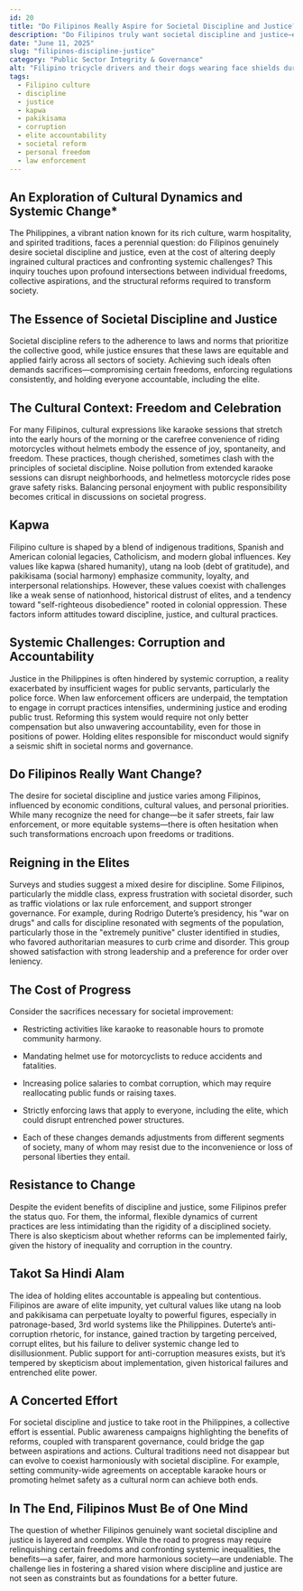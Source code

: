 ```yaml
---
id: 20
title: "Do Filipinos Really Aspire for Societal Discipline and Justice?"
description: "Do Filipinos truly want societal discipline and justice—even if it means giving up cultural freedoms, confronting elite impunity, and enforcing long-ignored laws?"
date: "June 11, 2025"
slug: "filipinos-discipline-justice"
category: "Public Sector Integrity & Governance"
alt: "Filipino tricycle drivers and their dogs wearing face shields during the COVID-19 pandemic, with a 'Jesus is Lord' sign displayed—capturing the intersection of faith, public compliance, and cultural expression in a time of crisis."
tags:
  - Filipino culture
  - discipline
  - justice
  - kapwa
  - pakikisama
  - corruption
  - elite accountability
  - societal reform
  - personal freedom
  - law enforcement
---
```


## An Exploration of Cultural Dynamics and Systemic Change\*

The Philippines, a vibrant nation known for its rich culture, warm hospitality, and spirited traditions, faces a perennial question: do Filipinos genuinely desire societal discipline and justice, even at the cost of altering deeply ingrained cultural practices and confronting systemic challenges? This inquiry touches upon profound intersections between individual freedoms, collective aspirations, and the structural reforms required to transform society.

## The Essence of Societal Discipline and Justice

Societal discipline refers to the adherence to laws and norms that prioritize the collective good, while justice ensures that these laws are equitable and applied fairly across all sectors of society. Achieving such ideals often demands sacrifices—compromising certain freedoms, enforcing regulations consistently, and holding everyone accountable, including the elite.

## The Cultural Context: Freedom and Celebration

For many Filipinos, cultural expressions like karaoke sessions that stretch into the early hours of the morning or the carefree convenience of riding motorcycles without helmets embody the essence of joy, spontaneity, and freedom. These practices, though cherished, sometimes clash with the principles of societal discipline. Noise pollution from extended karaoke sessions can disrupt neighborhoods, and helmetless motorcycle rides pose grave safety risks. Balancing personal enjoyment with public responsibility becomes critical in discussions on societal progress.

## Kapwa

Filipino culture is shaped by a blend of indigenous traditions, Spanish and American colonial legacies, Catholicism, and modern global influences. Key values like kapwa (shared humanity), utang na loob (debt of gratitude), and pakikisama (social harmony) emphasize community, loyalty, and interpersonal relationships. However, these values coexist with challenges like a weak sense of nationhood, historical distrust of elites, and a tendency toward "self-righteous disobedience" rooted in colonial oppression. These factors inform attitudes toward discipline, justice, and cultural practices.

## Systemic Challenges: Corruption and Accountability

Justice in the Philippines is often hindered by systemic corruption, a reality exacerbated by insufficient wages for public servants, particularly the police force. When law enforcement officers are underpaid, the temptation to engage in corrupt practices intensifies, undermining justice and eroding public trust. Reforming this system would require not only better compensation but also unwavering accountability, even for those in positions of power. Holding elites responsible for misconduct would signify a seismic shift in societal norms and governance.

## Do Filipinos Really Want Change?

The desire for societal discipline and justice varies among Filipinos, influenced by economic conditions, cultural values, and personal priorities. While many recognize the need for change—be it safer streets, fair law enforcement, or more equitable systems—there is often hesitation when such transformations encroach upon freedoms or traditions.

## Reigning in the Elites

Surveys and studies suggest a mixed desire for discipline. Some Filipinos, particularly the middle class, express frustration with societal disorder, such as traffic violations or lax rule enforcement, and support stronger governance. For example, during Rodrigo Duterte’s presidency, his "war on drugs" and calls for discipline resonated with segments of the population, particularly those in the "extremely punitive" cluster identified in studies, who favored authoritarian measures to curb crime and disorder. This group showed satisfaction with strong leadership and a preference for order over leniency.

## The Cost of Progress

Consider the sacrifices necessary for societal improvement:

- Restricting activities like karaoke to reasonable hours to promote community harmony.

- Mandating helmet use for motorcyclists to reduce accidents and fatalities.

- Increasing police salaries to combat corruption, which may require reallocating public funds or raising taxes.

- Strictly enforcing laws that apply to everyone, including the elite, which could disrupt entrenched power structures.

- Each of these changes demands adjustments from different segments of society, many of whom may resist due to the inconvenience or loss of personal liberties they entail.

## Resistance to Change

Despite the evident benefits of discipline and justice, some Filipinos prefer the status quo. For them, the informal, flexible dynamics of current practices are less intimidating than the rigidity of a disciplined society. There is also skepticism about whether reforms can be implemented fairly, given the history of inequality and corruption in the country.

## Takot Sa Hindi Alam

The idea of holding elites accountable is appealing but contentious. Filipinos are aware of elite impunity, yet cultural values like utang na loob and pakikisama can perpetuate loyalty to powerful figures, especially in patronage-based, 3rd world systems like the Philippines. Duterte’s anti-corruption rhetoric, for instance, gained traction by targeting perceived, corrupt elites, but his failure to deliver systemic change led to disillusionment. Public support for anti-corruption measures exists, but it’s tempered by skepticism about implementation, given historical failures and entrenched elite power.

## A Concerted Effort

For societal discipline and justice to take root in the Philippines, a collective effort is essential. Public awareness campaigns highlighting the benefits of reforms, coupled with transparent governance, could bridge the gap between aspirations and actions. Cultural traditions need not disappear but can evolve to coexist harmoniously with societal discipline. For example, setting community-wide agreements on acceptable karaoke hours or promoting helmet safety as a cultural norm can achieve both ends.

## In The End, Filipinos Must Be of One Mind

The question of whether Filipinos genuinely want societal discipline and justice is layered and complex. While the road to progress may require relinquishing certain freedoms and confronting systemic inequalities, the benefits—a safer, fairer, and more harmonious society—are undeniable. The challenge lies in fostering a shared vision where discipline and justice are not seen as constraints but as foundations for a better future.
